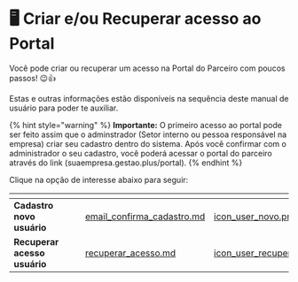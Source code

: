 # 🖥️ Criar e/ou Recuperar acesso ao Portal

Você pode criar ou recuperar um acesso na Portal do Parceiro com poucos passos! 😉👍

Estas e outras informações estão disponíveis na sequência deste manual de usuário para poder te auxiliar.

{% hint style="warning" %}
**Importante:** O primeiro acesso ao portal pode ser feito assim que o adminstrador (Setor interno ou pessoa responsável na empresa) criar seu cadastro dentro do sistema. Após você confirmar com o administrador o seu cadastro, você poderá acessar o portal do parceiro através do link (suaempresa.gestao.plus/portal).
{% endhint %}

Clique na opção de interesse abaixo para seguir:

<table data-view="cards">
    <thead>
        <tr>
            <th></th>
            <th></th>
            <th></th>
            <th data-hidden data-card-target data-type="content-ref"></th>
            <th data-hidden data-card-cover data-type="files"></th>
        </tr>
    </thead>
        <tbody>
            <tr>
                <td>
                    <strong>Cadastro novo usuário</strong>
                </td>
                <td></td>
                <td></td>
                <td>
                    <a href="portal/email_confirma_cadastro.md">email_confirma_cadastro.md</a>
                </td>
                <td>
                    <a href="/erp-v2/assets/icon_user_novo.png">icon_user_novo.png</a>
                </td>
            </tr>
            <tr>
                <td>
                    <strong>Recuperar acesso usuário</strong>
                </td>
                <td></td>
                <td></td>
                <td>
                    <a href="/erp-v2/criar_recuperar_acesso/recuperar_acesso.md">recuperar_acesso.md</a>
                </td>
                <td>
                    <a href="/erp-v2/assets/icon_user_recupera.png">icon_user_recupera.png</a>
                </td>
            </tr>
        </tbody>
</table>